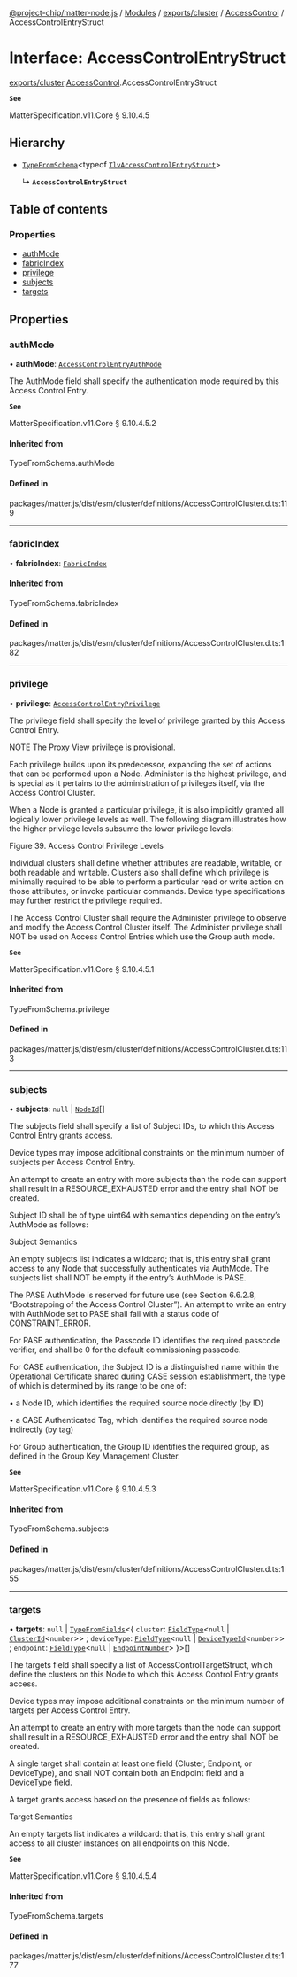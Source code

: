 [@project-chip/matter-node.js](../README.md) / [Modules](../modules.md) / [exports/cluster](../modules/exports_cluster.md) / [AccessControl](../modules/exports_cluster.AccessControl.md) / AccessControlEntryStruct

# Interface: AccessControlEntryStruct

[exports/cluster](../modules/exports_cluster.md).[AccessControl](../modules/exports_cluster.AccessControl.md).AccessControlEntryStruct

**`See`**

MatterSpecification.v11.Core § 9.10.4.5

## Hierarchy

- [`TypeFromSchema`](../modules/exports_tlv.md#typefromschema)\<typeof [`TlvAccessControlEntryStruct`](../modules/exports_cluster.AccessControl.md#tlvaccesscontrolentrystruct)\>

  ↳ **`AccessControlEntryStruct`**

## Table of contents

### Properties

- [authMode](exports_cluster.AccessControl.AccessControlEntryStruct.md#authmode)
- [fabricIndex](exports_cluster.AccessControl.AccessControlEntryStruct.md#fabricindex)
- [privilege](exports_cluster.AccessControl.AccessControlEntryStruct.md#privilege)
- [subjects](exports_cluster.AccessControl.AccessControlEntryStruct.md#subjects)
- [targets](exports_cluster.AccessControl.AccessControlEntryStruct.md#targets)

## Properties

### authMode

• **authMode**: [`AccessControlEntryAuthMode`](../enums/exports_cluster.AccessControl.AccessControlEntryAuthMode.md)

The AuthMode field shall specify the authentication mode required by this Access Control Entry.

**`See`**

MatterSpecification.v11.Core § 9.10.4.5.2

#### Inherited from

TypeFromSchema.authMode

#### Defined in

packages/matter.js/dist/esm/cluster/definitions/AccessControlCluster.d.ts:119

___

### fabricIndex

• **fabricIndex**: [`FabricIndex`](../modules/exports_datatype.md#fabricindex)

#### Inherited from

TypeFromSchema.fabricIndex

#### Defined in

packages/matter.js/dist/esm/cluster/definitions/AccessControlCluster.d.ts:182

___

### privilege

• **privilege**: [`AccessControlEntryPrivilege`](../enums/exports_cluster.AccessControl.AccessControlEntryPrivilege.md)

The privilege field shall specify the level of privilege granted by this Access Control Entry.

NOTE The Proxy View privilege is provisional.

Each privilege builds upon its predecessor, expanding the set of actions that can be performed upon a Node.
Administer is the highest privilege, and is special as it pertains to the administration of privileges
itself, via the Access Control Cluster.

When a Node is granted a particular privilege, it is also implicitly granted all logically lower privilege
levels as well. The following diagram illustrates how the higher privilege levels subsume the lower
privilege levels:

Figure 39. Access Control Privilege Levels

Individual clusters shall define whether attributes are readable, writable, or both readable and writable.
Clusters also shall define which privilege is minimally required to be able to perform a particular read or
write action on those attributes, or invoke particular commands. Device type specifications may further
restrict the privilege required.

The Access Control Cluster shall require the Administer privilege to observe and modify the Access Control
Cluster itself. The Administer privilege shall NOT be used on Access Control Entries which use the Group
auth mode.

**`See`**

MatterSpecification.v11.Core § 9.10.4.5.1

#### Inherited from

TypeFromSchema.privilege

#### Defined in

packages/matter.js/dist/esm/cluster/definitions/AccessControlCluster.d.ts:113

___

### subjects

• **subjects**: ``null`` \| [`NodeId`](../modules/exports_datatype.md#nodeid)[]

The subjects field shall specify a list of Subject IDs, to which this Access Control Entry grants access.

Device types may impose additional constraints on the minimum number of subjects per Access Control Entry.

An attempt to create an entry with more subjects than the node can support shall result in a
RESOURCE_EXHAUSTED error and the entry shall NOT be created.

Subject ID shall be of type uint64 with semantics depending on the entry’s AuthMode as follows:

Subject Semantics

An empty subjects list indicates a wildcard; that is, this entry shall grant access to any Node that
successfully authenticates via AuthMode. The subjects list shall NOT be empty if the entry’s AuthMode is
PASE.

The PASE AuthMode is reserved for future use (see Section 6.6.2.8, “Bootstrapping of the Access Control
Cluster”). An attempt to write an entry with AuthMode set to PASE shall fail with a status code of
CONSTRAINT_ERROR.

For PASE authentication, the Passcode ID identifies the required passcode verifier, and shall be 0 for the
default commissioning passcode.

For CASE authentication, the Subject ID is a distinguished name within the Operational Certificate shared
during CASE session establishment, the type of which is determined by its range to be one of:

  • a Node ID, which identifies the required source node directly (by ID)

  • a CASE Authenticated Tag, which identifies the required source node indirectly (by tag)

For Group authentication, the Group ID identifies the required group, as defined in the Group Key Management
Cluster.

**`See`**

MatterSpecification.v11.Core § 9.10.4.5.3

#### Inherited from

TypeFromSchema.subjects

#### Defined in

packages/matter.js/dist/esm/cluster/definitions/AccessControlCluster.d.ts:155

___

### targets

• **targets**: ``null`` \| [`TypeFromFields`](../modules/exports_tlv.md#typefromfields)\<\{ `cluster`: [`FieldType`](exports_tlv.FieldType.md)\<``null`` \| [`ClusterId`](../modules/exports_datatype.md#clusterid)\<`number`\>\> ; `deviceType`: [`FieldType`](exports_tlv.FieldType.md)\<``null`` \| [`DeviceTypeId`](../modules/exports_datatype.md#devicetypeid)\<`number`\>\> ; `endpoint`: [`FieldType`](exports_tlv.FieldType.md)\<``null`` \| [`EndpointNumber`](../modules/exports_datatype.md#endpointnumber)\>  }\>[]

The targets field shall specify a list of AccessControlTargetStruct, which define the clusters on this Node
to which this Access Control Entry grants access.

Device types may impose additional constraints on the minimum number of targets per Access Control Entry.

An attempt to create an entry with more targets than the node can support shall result in a
RESOURCE_EXHAUSTED error and the entry shall NOT be created.

A single target shall contain at least one field (Cluster, Endpoint, or DeviceType), and shall NOT contain
both an Endpoint field and a DeviceType field.

A target grants access based on the presence of fields as follows:

Target Semantics

An empty targets list indicates a wildcard: that is, this entry shall grant access to all cluster instances
on all endpoints on this Node.

**`See`**

MatterSpecification.v11.Core § 9.10.4.5.4

#### Inherited from

TypeFromSchema.targets

#### Defined in

packages/matter.js/dist/esm/cluster/definitions/AccessControlCluster.d.ts:177
